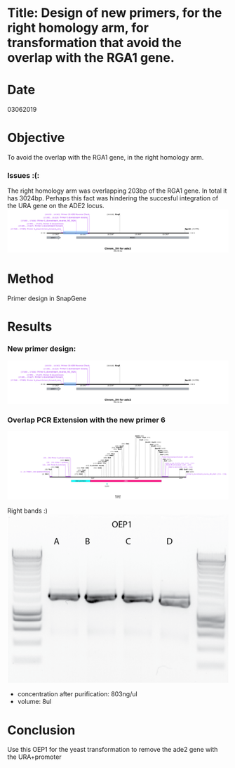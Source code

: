 

# Title:  Design of new primers, for the right homology arm, for transformation that avoid the overlap with the RGA1 gene.
# Date
03062019
# Objective
To avoid the overlap with the RGA1 gene, in the right homology arm.
### Issues :(:
The right homology arm was overlapping 203bp of the RGA1 gene. In total it has 3024bp. Perhaps this fact was hindering the succesful integration of the URA gene on the ADE2 locus.
 ![](../images/overlapping_with_rga1_gene.png)
# Method
Primer design in SnapGene
# Results
### New primer design:
 ![](../images/solving_overlapping_with_rga1_gene.png)

### Overlap PCR Extension with the new primer 6

![](../images/OEP1_map.png)

Right bands :)
![](../images/OEP_1_edited.png)
* concentration after purification: 803ng/ul
* volume: 8ul
# Conclusion

Use this OEP1 for the yeast transformation to remove the ade2 gene with the URA+promoter

